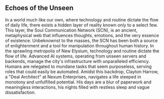 ## Echoes of the Unseen
In a world much like our own, where technology and routine dictate the flow of daily life, there exists a hidden layer of reality known only to a select few. This layer, the Soul Communication Network (SCN), is an ancient, metaphysical web that influences thoughts, emotions, and the very essence of existence. Unbeknownst to the masses, the SCN has been both a source of enlightenment and a tool for manipulation throughout human history.
In the sprawling metropolis of New Elysium, technology and routine dictate the flow of life. Advanced AI systems, operating from unseen servers and backends, manage the city's infrastructure with unparalleled efficiency. Humans are relegated to mundane tasks that seem purposeless, serving roles that could easily be automated. Amidst this backdrop, Clayton Harrow, a "Deal Architect" at Nexum Enterprises, navigates a life steeped in monotony and unfulfilled potential. 
His days are a blur of paperwork and meaningless interactions, his nights filled with restless sleep and vague dissatisfaction.
